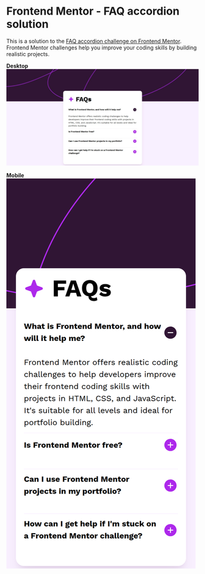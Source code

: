 # Frontend Mentor - FAQ accordion solution

This is a solution to the [FAQ accordion challenge on Frontend Mentor](https://www.frontendmentor.io/challenges/faq-accordion-wyfFdeBwBz). Frontend Mentor challenges help you improve your coding skills by building realistic projects.

**Desktop**
![Desktop](./screenshots/Desktop.jpeg)

**Mobile**
![Mobile](./screenshots/Mobile.png)
